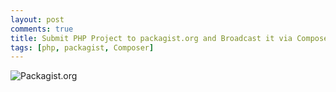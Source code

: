 ```yaml
---
layout: post
comments: true
title: Submit PHP Project to packagist.org and Broadcast it via Composer
tags: [php, packagist, Composer]
---
```


![Packagist.org](http://connect.adfab.fr/wp-content/uploads/2015/06/packagist-logo.png)
